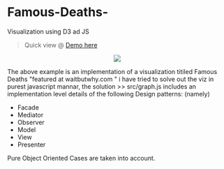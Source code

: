 # Famous-Deaths-
Visualization using D3 ad JS
> Quick view @ [Demo here ](http://checkthiscloud.com/admin/github/famousDeaths/) 

<div style="text-align:center"><img src ="http://checkthiscloud.com/admin/github/famousDeaths/demo.png" /></div>

The above example is an implementation of a visualization titiled Famous Deaths "featured at waitbutwhy.com "
i have tried to solve out the viz in purest javascript mannar, the solution >> src/graph.js includes an implementation level details of the following Design patterns: (namely)
* Facade 
* Mediator
* Observer
* Model
* View
* Presenter

Pure Object Oriented Cases are taken into account.
